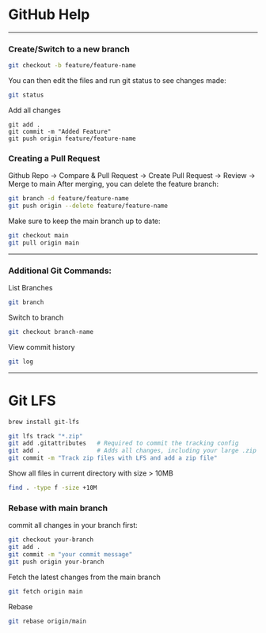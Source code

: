 # GitHub Help

---

### Create/Switch to a new branch

```bash
git checkout -b feature/feature-name
```

You can then edit the files and run git status to see changes made:

```bash
git status
```

Add all changes

```
git add .
git commit -m "Added Feature"
git push origin feature/feature-name
```

### Creating a Pull Request

Github Repo -> Compare & Pull Request -> Create Pull Request -> Review -> Merge to main
After merging, you can delete the feature branch:

```bash
git branch -d feature/feature-name
git push origin --delete feature/feature-name
```

Make sure to keep the main branch up to date:

```bash
git checkout main
git pull origin main
```

---

### Additional Git Commands:

List Branches

```bash
git branch
```

Switch to branch

```bash
git checkout branch-name
```

View commit history

```bash
git log
```

---

# Git LFS

```sh
brew install git-lfs
```

```sh
git lfs track "*.zip"
git add .gitattributes   # Required to commit the tracking config
git add .                # Adds all changes, including your large .zip files
git commit -m "Track zip files with LFS and add a zip file"
```

Show all files in current directory with size > 10MB

```sh
find . -type f -size +10M
```

### Rebase with main branch

commit all changes in your branch first:

```sh
git checkout your-branch
git add .
git commit -m "your commit message"
git push origin your-branch
```

Fetch the latest changes from the main branch

```sh
git fetch origin main
```

Rebase

```sh
git rebase origin/main
```
